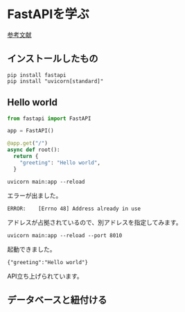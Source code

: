 # FastAPIを学ぶ

[参考文献](https://kinsta.com/jp/blog/fastapi/)

## インストールしたもの

```shell
pip install fastapi
pip install "uvicorn[standard]"
```

## Hello world

```py
from fastapi import FastAPI

app = FastAPI()

@app.get("/")
async def root():
  return {
    "greeting": "Hello world",
  }
```

```shell
uvicorn main:app --reload
```

エラーが出ました。

```text
ERROR:    [Errno 48] Address already in use
```

アドレスが占拠されているので、別アドレスを指定してみます。

```shell
uvicorn main:app --reload --port 8010
```

起動できました。

```text
{"greeting":"Hello world"}
```

API立ち上げられています。

## データベースと紐付ける

